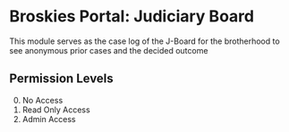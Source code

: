 # Broskies Portal: Judiciary Board

This module serves as the case log of the J-Board for the brotherhood to see anonymous prior cases and the decided outcome

## Permission Levels
  0. No Access
  1. Read Only Access
  2. Admin Access
